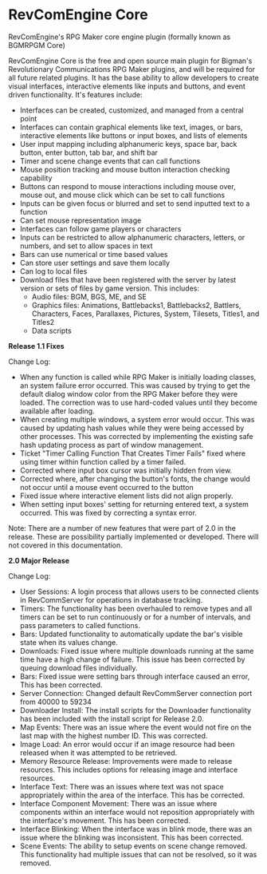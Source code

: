 # RevComEngine Core

RevComEngine's RPG Maker core engine plugin (formally known as BGMRPGM Core)

RevComEngine Core is the free and open source main plugin for Bigman's Revolutionary Communications RPG Maker plugins, and will be required for all future related plugins. It has the base ability to allow developers to create visual interfaces, interactive elements like inputs and buttons, and event driven functionality.
It's features include:

- Interfaces can be created, customized, and managed from a central point
- Interfaces can contain graphical elements like text, images, or bars, interactive elements like buttons or input boxes, and lists of elements
- User input mapping including alphanumeric keys, space bar, back button, enter button, tab bar, and shift bar
- Timer and scene change events that can call functions
- Mouse position tracking and mouse button interaction checking capability
- Buttons can respond to mouse interactions including mouse over, mouse out, and mouse click which can be set to call functions
- Inputs can be given focus or blurred and set to send inputted text to a function
- Can set mouse representation image
- Interfaces can follow game players or characters
- Inputs can be restricted to allow alphanumeric characters, letters, or numbers, and set to allow spaces in text
- Bars can use numerical or time based values
- Can store user settings and save them locally
- Can log to local files
- Download files that have been registered with the server by latest version or sets of files by game version. This includes:
     - Audio files: BGM, BGS, ME, and SE
     - Graphics files: Animations, Battlebacks1, Battlebacks2, Battlers, Characters, Faces, Parallaxes, Pictures,
                       System, Tilesets, Titles1, and Titles2
     - Data scripts

**Release 1.1 Fixes**

Change Log:

- When any function is called while RPG Maker is initially loading classes, an system failure error occurred. This was caused by trying to get the default dialog window color from the RPG Maker before they were loaded. The correction was to use hard-coded values until they become available after loading.
- When creating multiple windows, a system error would occur. This was caused by updating hash values while they were being accessed by other processes. This was corrected by implementing the existing safe hash updating process as part of window management.
- Ticket "Timer Calling Function That Creates Timer Fails" fixed where using timer within function called by a timer failed.
- Corrected where input box cursor was initially hidden from view.
- Corrected where, after changing the button's fonts, the change would not occur until a mouse event occurred to the button
- Fixed issue where interactive element lists did not align properly.
- When setting input boxes' setting for returning entered text, a system occurred. This was fixed by correcting a syntax error.

Note: There are a number of new features that were part of 2.0 in the release. These are possibility partially implemented or developed. There will not covered in this documentation.

**2.0 Major Release**

Change Log:

- User Sessions: A login process that allows users to be connected clients in RevCommServer for operations in database tracking.
- Timers: The functionality has been overhauled to remove types and all timers can be set to run continuously or for a number of intervals, and pass parameters to called functions.
- Bars: Updated functionality to automatically update the bar's visible state when its values change.
- Downloads: Fixed issue where multiple downloads running at the same time have a high change of failure. This issue has been corrected by queuing download files individually.
- Bars: Fixed issue were setting bars through interface caused an error, This has been corrected.
- Server Connection: Changed default RevCommServer connection port from 40000 to 59234
- Downloader Install: The install scripts for the Downloader functionality has been included with the install script for Release 2.0.
- Map Events: There was an issue where the event would not fire on the last map with the highest number ID. This was corrected.
- Image Load: An error would occur if an image resource had been released when it was attempted to be retrieved.
- Memory Resource Release: Improvements were made to release resources. This includes options for releasing image and interface resources.
- Interface Text: There was an issues where text was not space appropriately within the area of the interface. This has be corrected.
- Interface Component Movement: There was an issue where components within an interface would not reposition appropriately with the interface's movement. This has been corrected.
- Interface Blinking: When the interface was in blink mode, there was an issue where the blinking was inconsistent. This has been corrected.
- Scene Events: The ability to setup events on scene change removed. This functionality had multiple issues that can not be resolved, so it was removed.
